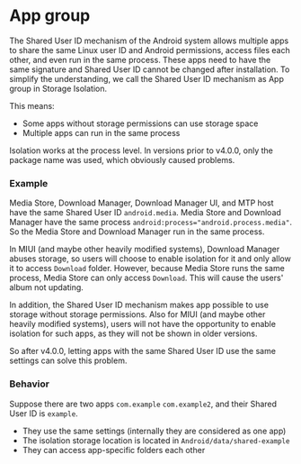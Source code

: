 # App group

The Shared User ID mechanism of the Android system allows multiple apps to share the same Linux user ID and Android permissions, access files each other, and even run in the same process. These apps need to have the same signature and Shared User ID cannot be changed after installation. To simplify the understanding, we call the Shared User ID mechanism as App group in Storage Isolation.

This means:

* Some apps without storage permissions can use storage space
* Multiple apps can run in the same process

Isolation works at the process level. In versions prior to v4.0.0, only the package name was used, which obviously caused problems.

### Example

Media Store, Download Manager, Download Manager UI, and MTP host have the same Shared User ID `android.media`. Media Store and Download Manager have the same process `android:process="android.process.media"`. So the Media Store and Download Manager run in the same process.

In MIUI (and maybe other heavily modified systems), Download Manager abuses storage, so users will choose to enable isolation for it and only allow it to access `Download` folder. However, because Media Store runs the same process, Media Store can only access `Download`. This will cause the users' album not updating.

In addition, the Shared User ID mechanism makes app possible to use storage without storage permissions. Also for MIUI (and maybe other heavily modified systems), users will not have the opportunity to enable isolation for such apps, as they will not be shown in older versions.

So after v4.0.0, letting apps with the same Shared User ID use the same settings can solve this problem.

### Behavior

Suppose there are two apps `com.example` `com.example2`, and their Shared User ID is `example`.

* They use the same settings (internally they are considered as one app)
* The isolation storage location is located in `Android/data/shared-example`
* They can access app-specific folders each other
